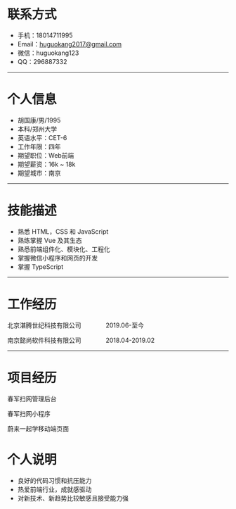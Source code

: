 # 联系方式
* 手机：18014711995  
* Email：huguokang2017@gmail.com  
* 微信：huguokang123  
* QQ：296887332

---

# 个人信息
* 胡国康/男/1995
* 本科/郑州大学
* 英语水平：CET-6
* 工作年限：四年
* 期望职位：Web前端
* 期望薪资：16k ~ 18k
* 期望城市：南京

---

# 技能描述
* 熟悉 HTML，CSS 和 JavaScript
* 熟练掌握 Vue 及其生态
* 熟悉前端组件化、模块化、工程化
* 掌握微信小程序和网页的开发
* 掌握 TypeScript
---

# 工作经历
北京湛腾世纪科技有限公司　　　　2019.06-至今

南京懿尚软件科技有限公司　　　　2018.04-2019.02

---

# 项目经历
春军扫网管理后台

春军扫网小程序

蔚来一起学移动端页面


# 个人说明
* 良好的代码习惯和抗压能力
* 热爱前端行业，成就感驱动
* 对新技术、新趋势比较敏感且接受能力强
